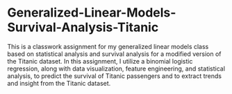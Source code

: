 # Generalized-Linear-Models-Survival-Analysis-Titanic
This is a classwork assignment for my generalized linear models class based on statistical analysis and survival analysis for a modified version of the Titanic dataset. In this assignment, I utilize a binomial logistic regression, along with data visualization, feature engineering, and statistical analysis, to predict the survival of Titanic passengers and to extract trends and insight from the Titanic dataset. 
